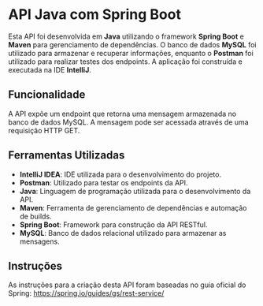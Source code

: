 
# API Java com Spring Boot

Esta API foi desenvolvida em **Java** utilizando o framework **Spring Boot** e **Maven** para gerenciamento de dependências. O banco de dados **MySQL** foi utilizado para armazenar e recuperar informações, enquanto o **Postman** foi utilizado para realizar testes dos endpoints. A aplicação foi construída e executada na IDE **IntelliJ**.

## Funcionalidade

A API expõe um endpoint que retorna uma mensagem armazenada no banco de dados MySQL. A mensagem pode ser acessada através de uma requisição HTTP GET.



## Ferramentas Utilizadas

- **IntelliJ IDEA**: IDE utilizada para o desenvolvimento do projeto.
- **Postman**: Utilizado para testar os endpoints da API.
- **Java**: Linguagem de programação utilizada para o desenvolvimento da API.
- **Maven**: Ferramenta de gerenciamento de dependências e automação de builds.
- **Spring Boot**: Framework para construção da API RESTful.
- **MySQL**: Banco de dados relacional utilizado para armazenar as mensagens.

## Instruções
As instruções para a criação desta API foram baseadas no guia oficial do Spring:
https://spring.io/guides/gs/rest-service/